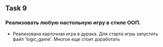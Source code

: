 ## Task 9

### Реализовать любую настольную игру в стиле ООП.

* Реализована карточная игра в дурака. Для старта игры запустить файл 'logic_game'.
Многое еще стоит доработать 
